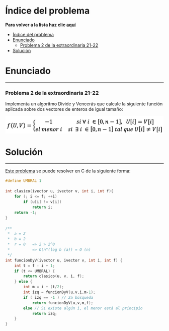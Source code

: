 # Índice del problema

**Para volver a la lista haz clic [aquí](./Index.md)**

<!-- TOC -->
* [Índice del problema](#índice-del-problema)
* [Enunciado](#enunciado-)
    * [Problema 2 de la extraordinaria 21-22](#problema-2-de-la-extraordinaria-21-22)
* [Solución](#solución)
<!-- TOC -->


# Enunciado 

***

### Problema 2 de la extraordinaria 21-22

Implementa un algoritmo Divide y Vencerás  que calcule la siguiente función aplicada sobre dos vectores de enteros de igual tamaño:

![Función U,V a resolver con técnica Divide y Vencerás](./examen2122extra.png "Función U,V a resolver con técnica Divide y Vencerás")


# Solución

***

[Este problema](#enunciado-) se puede resolver en C de la siguiente forma:

```c
#define UMBRAL 1

int clasico(ivector u, ivector v, int i, int f){
    for (; i <= f; ++i)
        if (u[i] != v[i])
            return i;
    return -1;
}

/**
 *  a = 2
 *  b = 2
 *  r = 0   => 2 > 2^0
 *          => O(n^(log b (a)) = O (n)
 */
int funcionDyV(ivector u, ivector v, int i, int f) {
    int t = f - i + 1;
    if (t <= UMBRAL) {
        return clasico(u, v, i, f);
    } else {
        int m = i + (t/2);
        int izq = funcionDyV(u,v,i,m-1);
        if ( izq == -1 ) // 2a búsqueda 
            return funcionDyV(u,v,m,f);
        else // Si existe algún i, el menor está al principio
            return izq;
    }
}

```